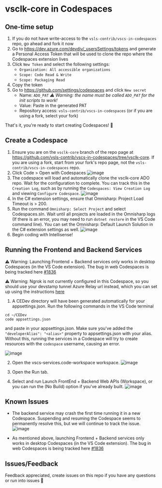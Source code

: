 # vsclk-core in Codespaces
## One-time setup
1. If you do not have write-access to the `vsls-contrib/vscs-in-codespaces` repo, go ahead and fork it now
1. Go to https://dev.azure.com/devdiv/_usersSettings/tokens and generate a Personal Access Token that will be used to clone the repo where the Codespaces extension lives
1. Click `New Token` and select the following settings:
    * `Organization: All accessible organizations`
    * `Scope: Code Read & Write`
    * `Scope: Packaging Read`
1. Copy the token
1. Go to https://github.com/settings/codespaces and click `New secret`
    * Name: `ADO_PAT` _:warning: Warning: the name must be called `ADO_PAT` for the init scripts to work!_
    * Value: Paste in the generated PAT
    * Repository access: `vsls-contrib/vscs-in-codespaces` (or if you are using a fork, select your fork)
    
That's it, you're ready to start creating Codespaces! :rocket:

## Create a Codespace
1. Ensure you are on the `vsclk-core` branch of the repo page at https://github.com/vsls-contrib/vscs-in-codespaces/tree/vsclk-core. If you are using a fork, start from your fork's repo page, not the `vsls-contrib/vscs-in-codespaces` repo.
1. Click Code > Open with Codespaces
![image](https://user-images.githubusercontent.com/33612256/101836197-cb767700-3af1-11eb-9a61-ce64a2f7ea0e.png)
1. The codespace will load and automatically clone the vsclk-core ADO repo. Wait for the configuration to complete. You can track this in the `Creation Log`, such as by running the `Codespaces: View Creation Log` and viewing `Configure Codespace`.
![image](https://user-images.githubusercontent.com/746020/101095940-99a26500-3573-11eb-8bf1-1ae14d2d8dd1.png)
1. In the C# extension settings, ensure that Omnisharp: Project Load Timeout is > 200.
1. Run the command `Omnisharp: Select Project` and select Codespaces.sln. Wait until all projects are loaded in the Omnisharp logs (If there is an error, you may need to run `dotnet restore` in the VS Code command line). You can set the Omnisharp: Default Launch Solution in the C# extension settings as well.
![image](https://user-images.githubusercontent.com/33612256/101835693-01672b80-3af1-11eb-97d7-a5bda056f9d3.png)
1. Begin coding with Intellisense!

## Running the Frontend and Backend Services
:warning: Warning: Launching Frontend + Backend services only works in desktop Codespaces (in the VS Code extension). The bug in web Codespaces is being tracked here [#1836](https://github.com/microsoft/vssaas-planning/issues/1836)

:warning: Warning: Ngrok is not currently configured in this Codespace, so you should use your devstamp tunnel Azure Relay url instead, which you can set up using the instructions [here](https://github.com/microsoft/vssaas-planning/wiki/Integrated-Devstamp-Tunnel)
1. A CEDev directory will have been generated automatically for your appsettings.json. Run the following commands in the VS Code terminal
```
cd ~/CEDev
code appsettings.json
```
and paste in your appsettings.json. Make sure you've added the `"developerAlias": "<alias>"` property to appsettings.json with your alias. Without this, running the services in a Codespace will try to create resources with the `codespace` username, causing an error.

![image](https://user-images.githubusercontent.com/33612256/102140759-bf5e2280-3e2d-11eb-8290-b8ee45e9844f.png)

2. Open the vscs-services.code-workspace workspace.
![image](https://user-images.githubusercontent.com/33612256/102133534-3e9a2900-3e23-11eb-9cfa-31bf294b78e8.png)

3. Open the Run tab.

4. Select and run Launch FrontEnd + Backend Web APIs (Workspace), or you can run the (No Build) option if you've already built.
![image](https://user-images.githubusercontent.com/33612256/102133636-67bab980-3e23-11eb-846d-831e2496c0ad.png)

## Known Issues
* The backend service may crash the first time running it in a new Codespace. Suspending and resuming the Codespace seems to permanently resolve this, but we will continue to track the issue.
![image](https://user-images.githubusercontent.com/33612256/102268767-b3d03180-3ee9-11eb-8d95-96f1860fcea7.png)

* As mentioned above, launching Frontend + Backend services only works in desktop Codespaces (in the VS Code extension). The bug in web Codespaces is being tracked here [#1836](https://github.com/microsoft/vssaas-planning/issues/1836)

## Issues/Feedback

Feedback appreciated, create issues on this repo if you have any questions or run into issues 🤗
